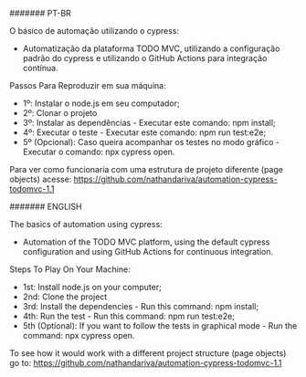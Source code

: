 
####### PT-BR

O básico de automação utilizando o cypress:
- Automatização da plataforma TODO MVC, utilizando a configuração padrão do cypress e utilizando o GitHub Actions para integração contínua.

Passos Para Reproduzir em sua máquina:
- 1º: Instalar o node.js em seu computador; 
- 2º: Clonar o projeto 
- 3º: Instalar as dependências - Executar este comando: npm install;
- 4º: Executar o teste - Executar este comando: npm run test:e2e;
- 5º (Opcional): Caso queira acompanhar os testes no modo gráfico - Executar o comando: npx cypress open.

Para ver como funcionaria com uma estrutura de projeto diferente (page objects) acesse:
https://github.com/nathandariva/automation-cypress-todomvc-1.1


####### ENGLISH

The basics of automation using cypress:
- Automation of the TODO MVC platform, using the default cypress configuration and using GitHub Actions for continuous integration.

Steps To Play On Your Machine:
- 1st: Install node.js on your computer;
- 2nd: Clone the project
- 3rd: Install the dependencies - Run this command: npm install;
- 4th: Run the test - Run this command: npm run test:e2e;
- 5th (Optional): If you want to follow the tests in graphical mode - Run the command: npx cypress open.


To see how it would work with a different project structure (page objects) go to:
https://github.com/nathandariva/automation-cypress-todomvc-1.1


